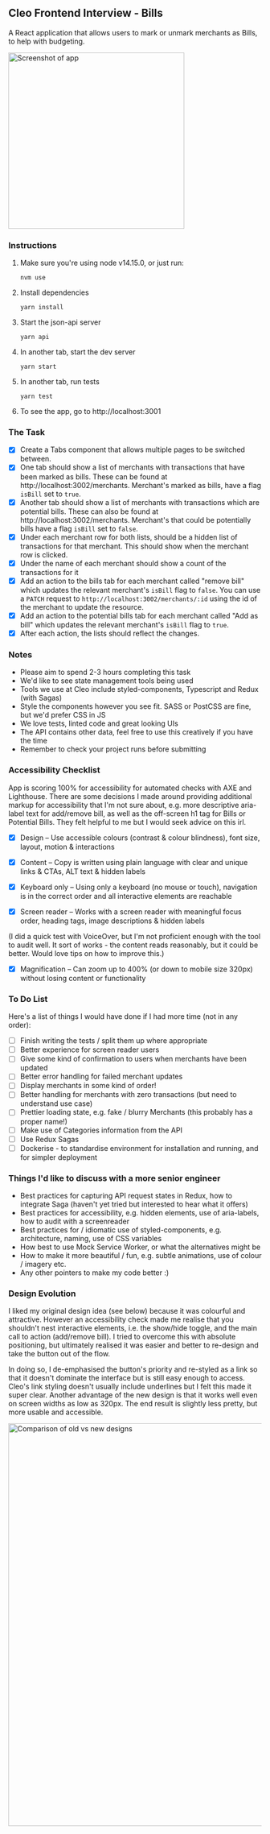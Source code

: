 ## Cleo Frontend Interview - Bills

A React application that allows users to mark or unmark merchants as Bills, to help with budgeting.

<img src="https://i.imgur.com/iCOuXik.png" alt="Screenshot of app" width="350" />

### Instructions

1. Make sure you're using node v14.15.0, or just run:

   ```
   nvm use
   ```

2. Install dependencies

   ```
   yarn install
   ```

3. Start the json-api server

   ```
   yarn api
   ```

4. In another tab, start the dev server

   ```
   yarn start
   ```

5. In another tab, run tests

   ```
   yarn test
   ```

6. To see the app, go to http://localhost:3001

### The Task

- [x] Create a Tabs component that allows multiple pages to be switched between.
- [x] One tab should show a list of merchants with transactions that have been marked as bills. These can be found at http://localhost:3002/merchants. Merchant's marked as bills, have a flag `isBill` set to `true`.
- [x] Another tab should show a list of merchants with transactions which are potential bills. These can also be found at http://localhost:3002/merchants. Merchant's that could be potentially bills have a flag `isBill` set to `false`.
- [x] Under each merchant row for both lists, should be a hidden list of transactions for that merchant. This should show when the merchant row is clicked.
- [x] Under the name of each merchant should show a count of the transactions for it
- [x] Add an action to the bills tab for each merchant called "remove bill" which updates the relevant merchant's `isBill` flag to `false`. You can use a `PATCH` request to `http://localhost:3002/merchants/:id` using the id of the merchant to update the resource.
- [x] Add an action to the potential bills tab for each merchant called "Add as bill" which updates the relevant merchant's `isBill` flag to `true`.
- [x] After each action, the lists should reflect the changes.

### Notes

- Please aim to spend 2-3 hours completing this task
- We'd like to see state management tools being used
- Tools we use at Cleo include styled-components, Typescript and Redux (with Sagas)
- Style the components however you see fit. SASS or PostCSS are fine, but we'd prefer CSS in JS
- We love tests, linted code and great looking UIs
- The API contains other data, feel free to use this creatively if you have the time
- Remember to check your project runs before submitting

### Accessibility Checklist

App is scoring 100% for accessibility for automated checks with AXE and Lighthouse. There are some decisions I made around providing additional markup for accessibility that I'm not sure about, e.g. more descriptive aria-label text for add/remove bill, as well as the off-screen h1 tag for Bills or Potential Bills. They felt helpful to me but I would seek advice on this irl.

- [x] Design – Use accessible colours (contrast & colour blindness), font size, layout, motion & interactions

- [x] Content – Copy is written using plain language with clear and unique links & CTAs, ALT text & hidden labels

- [x] Keyboard only – Using only a keyboard (no mouse or touch), navigation is in the correct order and all interactive elements are reachable

- [x] Screen reader – Works with a screen reader with meaningful focus order, heading tags, image descriptions & hidden labels

(I did a quick test with VoiceOver, but I'm not proficient enough with the tool to audit well. It sort of works - the content reads reasonably, but it could be better. Would love tips on how to improve this.)

- [x] Magnification – Can zoom up to 400% (or down to mobile size 320px) without losing content or functionality

### To Do List

Here's a list of things I would have done if I had more time (not in any order):

- [ ] Finish writing the tests / split them up where appropriate
- [ ] Better experience for screen reader users
- [ ] Give some kind of confirmation to users when merchants have been updated
- [ ] Better error handling for failed merchant updates
- [ ] Display merchants in some kind of order!
- [ ] Better handling for merchants with zero transactions (but need to understand use case)
- [ ] Prettier loading state, e.g. fake / blurry Merchants (this probably has a proper name!)
- [ ] Make use of Categories information from the API
- [ ] Use Redux Sagas
- [ ] Dockerise - to standardise environment for installation and running, and for simpler deployment

### Things I'd like to discuss with a more senior engineer

- Best practices for capturing API request states in Redux, how to integrate Saga (haven't yet tried but interested to hear what it offers)
- Best practices for accessibility, e.g. hidden elements, use of aria-labels, how to audit with a screenreader
- Best practices for / idiomatic use of styled-components, e.g. architecture, naming, use of CSS variables
- How best to use Mock Service Worker, or what the alternatives might be
- How to make it more beautiful / fun, e.g. subtle animations, use of colour / imagery etc.
- Any other pointers to make my code better :)

### Design Evolution

I liked my original design idea (see below) because it was colourful and attractive. However an accessibility check made me realise that you shouldn't nest interactive elements, i.e. the show/hide toggle, and the main call to action (add/remove bill). I tried to overcome this with absolute positioning, but ultimately realised it was easier and better to re-design and take the button out of the flow.

In doing so, I de-emphasised the button's priority and re-styled as a link so that it doesn't dominate the interface but is still easy enough to access. Cleo's link styling doesn't usually include underlines but I felt this made it super clear. Another advantage of the new design is that it works well even on screen widths as low as 320px. The end result is slightly less pretty, but more usable and accessible.

<img src="https://i.imgur.com/sw12HRp.png" alt="Comparison of old vs new designs" width="800" />
